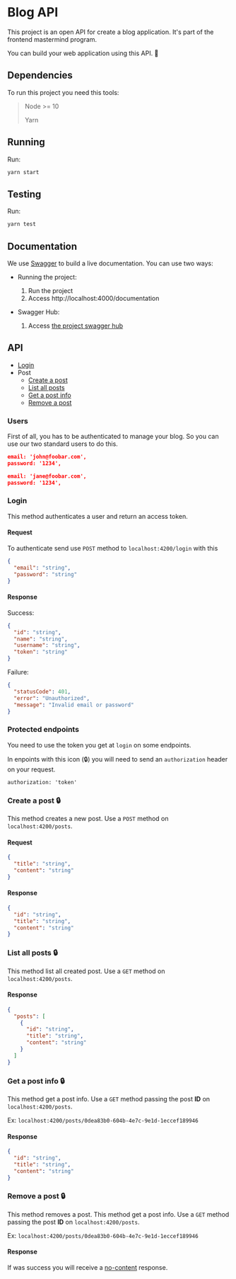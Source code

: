 # Blog API

This project is an open API for create a blog application.
It's part of the frontend mastermind program.

You can build your web application using this API. :tada:

## Dependencies

To run this project you need this tools:

> Node >= 10 
>
> Yarn

## Running

Run:
```bash
yarn start
```

## Testing

Run:
```bash
yarn test
```

## Documentation

We use [Swagger](https://swagger.io/) to build a live documentation.
You can use two ways:

- Running the project:
  1. Run the project
  2. Access http://localhost:4000/documentation

- Swagger Hub:
  1. Access [the project swagger hub](https://app.swaggerhub.com/apis-docs/valter/blog-api/0.0.1-oas3)

## API

- [Login](#Login)
- Post
  - [Create a post](#Create-a-post-lock)
  - [List all posts](#List-all-posts-lock)
  - [Get a post info](#Get-a-post-info-lock)
  - [Remove a post](#Remove-a-post-lock)

### Users
First of all, you has to be authenticated to manage your blog.
So you can use our two standard users to do this.

```json
email: 'john@foobar.com',
password: '1234',

email: 'jane@foobar.com',
password: '1234',
```

### Login

This method authenticates a user and return an access token.

#### Request

To authenticate send use `POST` method to `localhost:4200/login` with this

```json
{
  "email": "string",
  "password": "string"
}
```

#### Response

Success:

```json
{
  "id": "string",
  "name": "string",
  "username": "string",
  "token": "string"
}
```

Failure:

```json
{
  "statusCode": 401,
  "error": "Unauthorized",
  "message": "Invalid email or password"
}
```

### Protected endpoints

You need to use the token you get at `login` on some endpoints.

In enpoints with this icon (:lock:) you will need to send an `authorization` header on your request.
```header
authorization: 'token'
```

### Create a post :lock:


This method creates a new post. Use a `POST` method on `localhost:4200/posts`.

#### Request
```json
{
  "title": "string",
  "content": "string"
}
```
#### Response
```json
{
  "id": "string",
  "title": "string",
  "content": "string"
}
```

### List all posts :lock:

This method list all created post. Use a `GET` method on `localhost:4200/posts`.

#### Response
```json
{
  "posts": [
    {
      "id": "string",
      "title": "string",
      "content": "string"
    }
  ]
}
```

### Get a post info :lock:

This method get a post info. Use a `GET` method passing the post **ID** on
`localhost:4200/posts`.

Ex: `localhost:4200/posts/0dea83b0-604b-4e7c-9e1d-1eccef189946`

#### Response
```json
{
  "id": "string",
  "title": "string",
  "content": "string"
}
```

### Remove a post :lock:

This method removes a post. This method get a post info. Use a `GET` method passing the post **ID** on
`localhost:4200/posts`.

Ex: `localhost:4200/posts/0dea83b0-604b-4e7c-9e1d-1eccef189946`


#### Response

If was success you will receive a [no-content](https://developer.mozilla.org/pt-BR/docs/Web/HTTP/Status/204) response.
